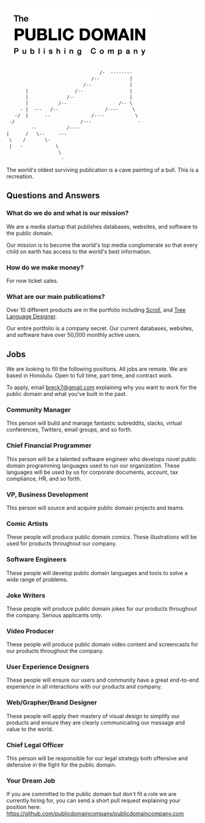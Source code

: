 <img src="logoV1.png" />

                                                     
                                      /-  --------   
                                   /--           |   
                                /--              |   
           |                 /--                 |   
           |              /--                    |   
           |           /--                   /-- \   
         - |  ---   /--                 /----     \  
       -/  |      --               /----           \ 
     -/                        /---                 -
             --           /----                      
    |      /   \--     ---                           
     \    /       \-                                 
     |   -            \                              
                       \                             
                        -                               

The world's oldest surviving publication is a cave
painting of a bull. This is a recreation.

## Questions and Answers

### What do we do and what is our mission?

We are a media startup that publishes databases,
websites, and software to the public domain.

Our mission is to become the world's top media
conglomerate so that every child on earth has
access to the world's best information.

### How do we make money?

For now ticket sales.

### What are our main publications?

Over 10 different products are in the portfolio including
<a href="https://github.com/treenotation/scroll">Scroll</a>,
and <a href="https://jtree.treenotation.org/designer/">Tree Language Designer</a>.

Our entire portfolio is a company secret. Our current databases,
websites, and software have over 50,000 monthly active
users.


## Jobs

We are looking to fill the following positions. All jobs
are remote. We are based in Honolulu. Open to full time,
part time, and contract work.

To apply, email <a href="mailto:breck7@gmail.com">breck7@gmail.com</a>
explaining why you want to work for the public domain
and what you've built in the past.

### Community Manager

This person will build and manage fantastic subreddits,
slacks, virtual conferences, Twitters, email groups,
and so forth.

### Chief Financial Programmer

This person will be a talented software engineer
who develops novel public domain programming languages
used to run our organization. These languages will
be used by us for corporate documents, account, tax
compliance, HR, and so forth.

### VP, Business Development

This person will source and acquire public domain
projects and teams.

### Comic Artists

These people will produce public domain comics. These
illustrations will be used for products throughout
our company.

### Software Engineers

These people will develop public domain languages
and tools to solve a wide range of problems.

### Joke Writers

These people will produce public domain jokes for our
products throughout the company. Serious applicants
only.

### Video Producer

These people will produce public domain video content
and screencasts for our products throughout the
company.

### User Experience Designers

These people will ensure our users and community have
a great end-to-end experience in all interactions with
our products and company.

### Web/Grapher/Brand Designer

These people will apply their mastery of visual design
to simplify our products and ensure they are clearly
communicating our message and value to the world.

### Chief Legal Officer

This person will be responsible for our legal
strategy both offensive and defensive in the fight
for the public domain.

### Your Dream Job

If you are committed to the public domain but don't
fit a role we are currently hiring for, you can
send a short pull request explaining your position
here: <a href="https://github.com/publicdomaincompany/publicdomaincompany.com">
https://github.com/publicdomaincompany/publicdomaincompany.com</a>
